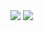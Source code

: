 <img src="https://media4.giphy.com/media/qgQUggAC3Pfv687qPC/giphy.gif">

<img src="https://instagram.fccj6-2.fna.fbcdn.net/v/t51.2885-15/269943411_900328763981509_8577000951821260473_n.jpg?stp=dst-jpg_e35_p640x640_sh0.08&efg=eyJ2ZW5jb2RlX3RhZyI6ImltYWdlX3VybGdlbi45NjB4MTIwMC5zZHIifQ&_nc_ht=instagram.fccj6-2.fna.fbcdn.net&_nc_cat=101&_nc_ohc=zYiiGN7PBw0AX_oYcnr&edm=ACWDqb8BAAAA&ccb=7-5&ig_cache_key=MjczNjUyNDk2NTc0Mjg2NDgwNg%3D%3D.2-ccb7-5&oh=00_AfBtJNATwm1Qr6Wud7KrpsmqaddvkeAsEn9O-Pu46n6G4w&oe=6528C3BC&_nc_sid=ee9879)https://instagram.fccj6-2.fna.fbcdn.net/v/t51.2885-15/269943411_900328763981509_8577000951821260473_n.jpg?stp=dst-jpg_e35_p640x640_sh0.08&efg=eyJ2ZW5jb2RlX3RhZyI6ImltYWdlX3VybGdlbi45NjB4MTIwMC5zZHIifQ&_nc_ht=instagram.fccj6-2.fna.fbcdn.net&_nc_cat=101&_nc_ohc=zYiiGN7PBw0AX_oYcnr&edm=ACWDqb8BAAAA&ccb=7-5&ig_cache_key=MjczNjUyNDk2NTc0Mjg2NDgwNg%3D%3D.2-ccb7-5&oh=00_AfBtJNATwm1Qr6Wud7KrpsmqaddvkeAsEn9O-Pu46n6G4w&oe=6528C3BC&_nc_sid=ee9879">
